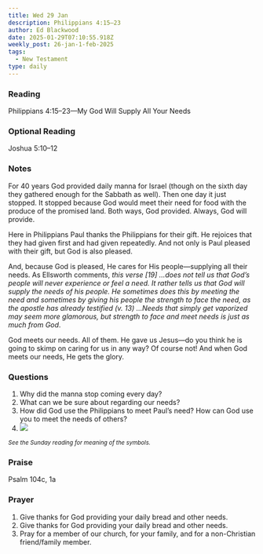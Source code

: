 ```yaml
---
title: Wed 29 Jan
description: Philippians 4:15–23
author: Ed Blackwood
date: 2025-01-29T07:10:55.918Z
weekly_post: 26-jan-1-feb-2025
tags:
  - New Testament
type: daily
---
```

### Reading

Philippians 4:15–23—My God Will Supply All Your Needs

### O﻿ptional Reading

Joshua 5:10–12

### Notes

For 40 years God provided daily manna for Israel (though on the sixth day they gathered enough for the Sabbath as well). Then one day it just stopped. It stopped because God would meet their need for food with the produce of the promised land. Both ways, God provided. Always, God will provide.

Here in Philippians Paul thanks the Philippians for their gift. He rejoices that they had given first and had given repeatedly. And not only is Paul pleased with their gift, but God is also pleased. 

And, because God is pleased, He cares for His people—supplying all their needs. As Ellsworth comments, *this verse \[19] …does not tell us that God’s people will never experience or feel a need. It rather tells us that God will supply the needs of his people. He sometimes does this by meeting the need and sometimes by giving his people the strength to face the need, as the apostle has already testified (v. 13) …Needs that simply get vaporized may seem more glamorous, but strength to face and meet needs is just as much from God*.

God meets our needs. All of them. He gave us Jesus—do you think he is going to skimp on caring for us in any way? Of course not! And when God meets our needs, He gets the glory.

### Questions

1. Why did the manna stop coming every day?
2. What can we be sure about regarding our needs?
3. How did God use the Philippians to meet Paul’s need? How can God use you to meet the needs of others?
4. ![](/static/img/family_worship_study_ed-swedish_questions.png)

<div><small><i>See the Sunday reading for meaning of the symbols.</i></small></div>

### Praise

P﻿salm 104c, 1a

### Prayer

1. Give thanks for God providing your daily bread and other needs.
2. Give thanks for God providing your daily bread and other needs.
3. Pray for a member of our church, for your family, and for a non-Christian friend/family member.